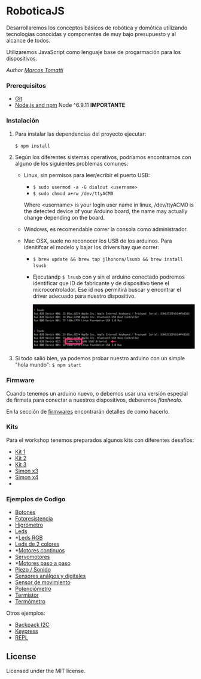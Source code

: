 # RoboticaJS
Desarrollaremos los conceptos básicos de robótica y domótica utilizando tecnologías conocidas y componentes de muy bajo presupuesto y al alcance de todos.

Utilizaremos JavaScript como lenguaje base de progarmación para los dispositivos.

_Author [Marcos Tomatti](mailto:mtomatti@elementum.com)_

### Prerequisitos

- [Git](https://git-scm.com)
- [Node.js and npm](nodejs.org) Node ^6.9.11 **IMPORTANTE**

### Instalación

1. Para instalar las dependencias del proyecto ejecutar:
   
   `$ npm install`
   
2. Según los diferentes sistemas operativos, podríamos encontrarnos con alguno de los siguientes problemas comunes:
    - Linux, sin permisos para leer/ecribir el puerto USB:
        - `$ sudo usermod -a -G dialout <username>`
        - `$ sudo chmod a+rw /dev/ttyACM0`

        Where &lt;username&gt; is your login  user name in linux, /dev/ttyACM0 is the detected device of your Arduino board, the name may actually change depending on the board.

    - Windows, es recomendable correr la consola como administrador.
    - Mac OSX, suele no reconocer los USB de los arduinos. Para idenitifcar el modelo y bajar los drivers hay que correr:
        - `$ brew update && brew tap jlhonora/lsusb && brew install lsusb`
        - Ejecutandp `$ lsusb` con y sin el arduino conectado podremos identificar que ID de fabricante y de dispositivo tiene el microcontrolador. Ese id nos permitirá buscar y encontrar el driver adecuado para nuestro dispositivo.
          
          ![lsusb](./assets/lsusb_device_id.png)

3. Si todo salió bien, ya podemos probar nuestro arduino con un simple "hola mundo":
    `$ npm start`

### Firmware
Cuando tenemos un arduino nuevo, o debemos usar una versión especial de firmata para conectar a nuestros dispositivos, deberemos _flashealo_.

En la sección de [firmwares](./firmwares) encontrarán detalles de como hacerlo.

### Kits
Para el workshop tenemos preparados algunos kits con diferentes desafíos:
- [Kit 1](./kit1)
- [Kit 2](./kit2)
- [Kit 3](./kit3)
- [Simon x3](simon_x3)
- [Simon x4](simon_x4)
- 


### Ejemplos de Codigo
- [Botones](./examples/button)
- [Fotoresistencia](./examples/photoresistor)
- [Higrómetro](./examples/hygrometer)
- [Leds](./examples/led)
- *[Leds RGB](./examples/rgb_led)
- [Leds de 2 colores](./examples/two_color_leds)
- *[Motores continuos](examples/dc_motors/)
- [Servomotores](./examples/servo_motors)
- *[Motores paso a paso](./examples/steppers)
- [Piezo / Sonido](./examples/piezo)
- [Sensores análgos y digitales](./examples/sensors)
- [Sensor de movimiento](./examples/movement)
- [Potenciómetro](./examples/potentiometer)
- [Termistor](./examples/thermistor)
- [Termómetro](./examples/temperature)

Otros ejemplos:
- [Backpack  I2C](./examples/i2c_backpack)
- [Keypress](./examples/keypress)
- [REPL](./examples/repl)

## License
Licensed under the MIT license.
